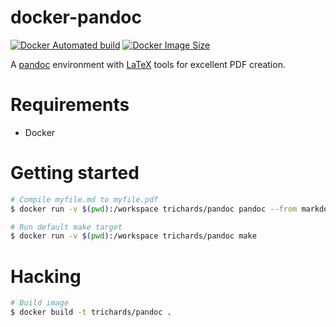# docker-pandoc

[![Docker Automated build](https://img.shields.io/docker/automated/trichards/pandoc.svg)](https://hub.docker.com/r/trichards/pandoc/)
[![Docker Image Size](https://images.microbadger.com/badges/image/trichards/pandoc.svg)](https://microbadger.com/images/trichards/pandoc)

A [pandoc][pandoc] environment with [LaTeX][latex] tools for excellent PDF creation.

# Requirements

 - Docker

# Getting started

```bash
# Compile myfile.md to myfile.pdf
$ docker run -v $(pwd):/workspace trichards/pandoc pandoc --from markdown --to latex -o myfile.pdf myfile.md

# Run default make target
$ docker run -v $(pwd):/workspace trichards/pandoc make
```

# Hacking

```bash
# Build image
$ docker build -t trichards/pandoc .
```

[latex]: https://www.latex-project.org/
[pandoc]: https://pandoc.org/
